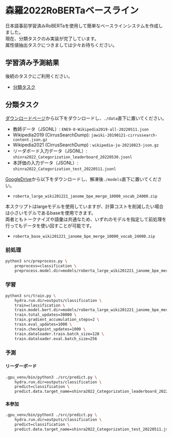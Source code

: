 # 森羅2022RoBERTaベースライン

日本語事前学習済みRoBERTaを使用して簡単なベースラインシステムを作成しました。  
現在、分類タスクのみ実装が完了しています。  
属性値抽出タスクにつきましては少々お待ちください。

## 学習済み予測結果
後続のタスクにご利用ください。
- [分類タスク](https://drive.google.com/drive/folders/1ZJOt3TlSB1soSxwRmShdHKQhZkkAWrXP?usp=sharing)

## 分類タスク

[ダウンロードページ](https://2022.shinra-project.info/data-download)から以下をダウンロードし、`./data`直下に置いてください。
- 教師データ（JSONL）: `ENE9-0-Wikipedia2019-all-20220511.json`
- Wikipedia2019 (CirrusSearchDump): `jawiki-20190121-cirrussearch-content.json.gz`
- Wikipedia2021 (CirrusSearchDump) : `wikipedia-ja-20210823-json.gz` 
- リーダボード入力データ（JSONL）: `shinra2022_Categorization_leaderboard_20220530.jsonl`
- 本評価の入力データ（JSONL）: `shinra2022_Categorization_test_20220511.jsonl`

[GoogleDrive](https://drive.google.com/drive/folders/1e7QqjWDhbFkOyeIqJdcsK4whfBW5QWWY?usp=sharing)から以下をダウンロードし、解凍後`./models`直下に置いてください。  
- `roberta_large_wiki201221_janome_bpe_merge_10000_vocab_24000.zip`

本スクリプトはlargeモデルを使用していますが、計算コストを削減したい場合は小さいモデルであるbaseを使用できます。  
両者ともトークナイズや語彙は共通なため、いずれのモデルを指定して前処理を行ってもデータを使い回すことが可能です。
- `roberta_base_wiki201221_janome_bpe_merge_10000_vocab_24000.zip`

### 前処理

~~~bash
python3 src/preprocess.py \
    preprocess=classification \
    preprocess.model.dir=models/roberta_large_wiki201221_janome_bpe_merge_10000_vocab_24000
~~~

### 学習

~~~bash
python3 src/train.py \
    hydra.run.dir=outputs/classification \
    train=classification \
    train.model.bert.dir=models/roberta_large_wiki201221_janome_bpe_merge_10000_vocab_24000 \
    train.total_updates=30000 \
    train.gradient_accumulation_steps=2 \
    train.eval_updates=1000 \
    train.checkpoint_updates=1000 \
    train.dataloader.train.batch_size=128 \
    train.dataloader.eval.batch_size=256
~~~

### 予測

#### リーダーボード

~~~bash
.gpu_venv/bin/python3 ./src/predict.py \
    hydra.run.dir=outputs/classification \
    predict=classification \
    predict.data.target_name=shinra2022_Categorization_leaderboard_20220530.jsonl
~~~

#### 本参加

~~~bash
.gpu_venv/bin/python3 ./src/predict.py \
    hydra.run.dir=outputs/classification \
    predict=classification \
    predict.data.target_name=shinra2022_Categorization_test_20220511.jsonl
~~~
